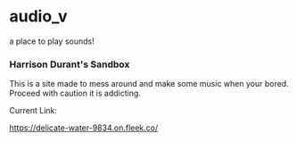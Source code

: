 # audio_v
a place to play sounds!

### Harrison Durant's Sandbox

This is a site made to mess around and make some music when your bored. Proceed with caution it is addicting.

Current Link:

https://delicate-water-9834.on.fleek.co/
